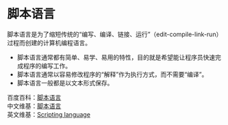# 脚本语言

脚本语言是为了缩短传统的“编写、编译、链接、运行”（edit-compile-link-run）过程而创建的计算机编程语言。

- 脚本语言通常都有简单、易学、易用的特性，目的就是希望能让程序员快速完成程序的编写工作。
- 脚本语言通常以容易修改程序的“解释”作为执行方式，而不需要“编译”。
- 脚本语言一般都是以文本形式保存。

百度百科：[脚本语言](https://baike.baidu.com/item/脚本语言/1379708?fr=aladdin)  
中文维基：[脚本语言](https://zh.wikipedia.org/wiki/脚本语言)  
英文维基：[Scripting language](https://en.wikipedia.org/wiki/Scripting_language)
